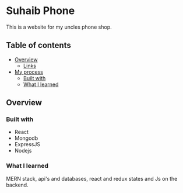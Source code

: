# Suhaib Phone

This is a website for my uncles phone shop.

## Table of contents

-   [Overview](#overview)
    -   [Links](#links)
-   [My process](#my-process)
    -   [Built with](#built-with)
    -   [What I learned](#what-i-learned)

## Overview

### Built with

-   React
-   Mongodb
-   ExpressJS
-   Nodejs

### What I learned

MERN stack, api's and databases, react and redux states and Js on the backend.
